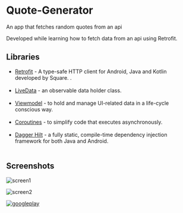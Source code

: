 # Quote-Generator
An app that fetches random quotes from an api

Developed while learning how to fetch data from an api using Retrofit.

## Libraries
- [Retrofit](https://square.github.io/retrofit/) - A type-safe HTTP client for Android, Java and Kotlin developed by Square. .<br/><br/>
- [LiveData](https://developer.android.com/topic/libraries/architecture/livedata) -  an observable data holder class.<br/><br/>
- [Viewmodel](https://developer.android.com/reference/android/arch/lifecycle/ViewModel) - to hold and manage UI-related data in a life-cycle conscious way.<br/><br/>
- [Coroutines](https://developer.android.com/kotlin/coroutines) - to simplify code that executes asynchronously.<br/><br/>
- [Dagger Hilt](https://developer.android.com/training/dependency-injection/hilt-android) - a fully static, compile-time dependency injection framework for both Java and Android. <br/><br/>

## Screenshots

![screen1](https://user-images.githubusercontent.com/61080898/125303115-3bbdd300-e335-11eb-8b05-44d5190c3fbc.png)

![screen2](https://user-images.githubusercontent.com/61080898/125303282-5c862880-e335-11eb-9136-ad1d4ec54b16.png)


[![googleplay](https://user-images.githubusercontent.com/61080898/118510842-02545700-b73a-11eb-95f3-6bbb6e1f64cc.png)](https://play.google.com/store/apps/details?id=ke.co.topup.quotegenerator)
